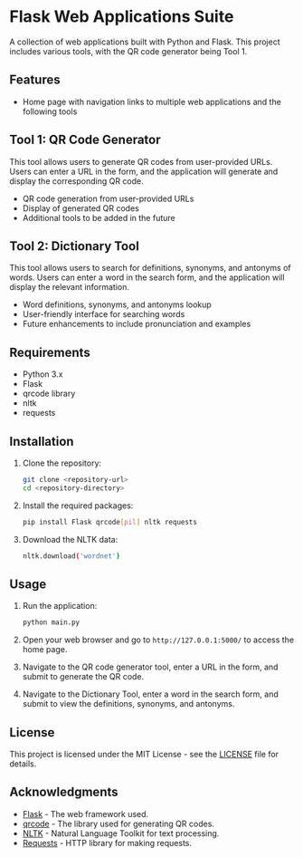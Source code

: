 # Flask Web Applications Suite

A collection of web applications built with Python and Flask. This project includes various tools, with the QR code generator being Tool 1.


## Features

- Home page with navigation links to multiple web applications and the following tools

 
## Tool 1: QR Code Generator

This tool allows users to generate QR codes from user-provided URLs. Users can enter a URL in the form, and the application will generate and display the corresponding QR code.

- QR code generation from user-provided URLs
- Display of generated QR codes
- Additional tools to be added in the future

## Tool 2: Dictionary Tool

This tool allows users to search for definitions, synonyms, and antonyms of words. Users can enter a word in the search form, and the application will display the relevant information.

- Word definitions, synonyms, and antonyms lookup
- User-friendly interface for searching words
- Future enhancements to include pronunciation and examples

## Requirements

- Python 3.x
- Flask
- qrcode library
- nltk
- requests

## Installation
1. Clone the repository:
   ```bash
   git clone <repository-url>
   cd <repository-directory>
   ```

2. Install the required packages:
   ```bash
   pip install Flask qrcode[pil] nltk requests
   ```

3. Download the NLTK data:
   ```bash
   nltk.download('wordnet')
   ```

## Usage

1. Run the application:
   ```bash
   python main.py
   ```

2. Open your web browser and go to `http://127.0.0.1:5000/` to access the home page.

3. Navigate to the QR code generator tool, enter a URL in the form, and submit to generate the QR code.

4. Navigate to the Dictionary Tool, enter a word in the search form, and submit to view the definitions, synonyms, and antonyms.

## License

This project is licensed under the MIT License - see the [LICENSE](LICENSE) file for details.

## Acknowledgments

- [Flask](https://flask.palletsprojects.com/) - The web framework used.
- [qrcode](https://pypi.org/project/qrcode/) - The library used for generating QR codes.
- [NLTK](https://www.nltk.org/) - Natural Language Toolkit for text processing.
- [Requests](https://docs.python-requests.org/en/master/) - HTTP library for making requests.
